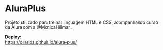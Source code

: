 # AluraPlus

Projeto utilizado para treinar linguagem HTML e CSS, acompanhando curso da Alura com a @MonicaHillman.

**Deploy:**  
https://okarlos.github.io/alura-plus/
